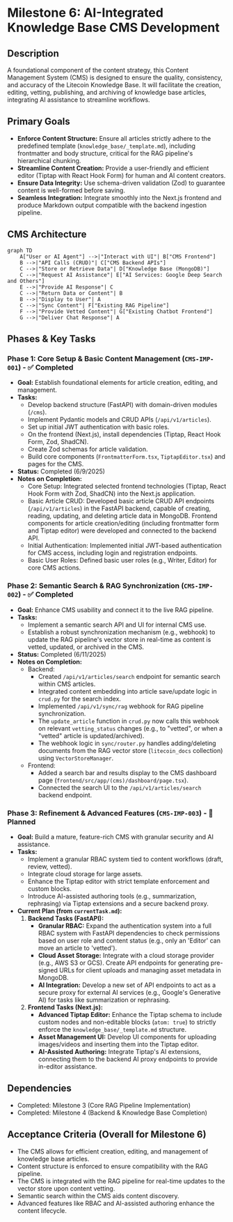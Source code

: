 # Milestone 6: AI-Integrated Knowledge Base CMS Development

## Description
A foundational component of the content strategy, this Content Management System (CMS) is designed to ensure the quality, consistency, and accuracy of the Litecoin Knowledge Base. It will facilitate the creation, editing, vetting, publishing, and archiving of knowledge base articles, integrating AI assistance to streamline workflows.

## Primary Goals
*   **Enforce Content Structure:** Ensure all articles strictly adhere to the predefined template (`knowledge_base/_template.md`), including frontmatter and body structure, critical for the RAG pipeline's hierarchical chunking.
*   **Streamline Content Creation:** Provide a user-friendly and efficient editor (Tiptap with React Hook Form) for human and AI content creators.
*   **Ensure Data Integrity:** Use schema-driven validation (Zod) to guarantee content is well-formed before saving.
*   **Seamless Integration:** Integrate smoothly into the Next.js frontend and produce Markdown output compatible with the backend ingestion pipeline.

## CMS Architecture
```mermaid
graph TD
    A["User or AI Agent"] -->|"Interact with UI"| B["CMS Frontend"]
    B -->|"API Calls (CRUD)"| C["CMS Backend APIs"]
    C -->|"Store or Retrieve Data"| D["Knowledge Base (MongoDB)"]
    C -->|"Request AI Assistance"| E["AI Services: Google Deep Search and Others"]
    E -->|"Provide AI Response"| C
    C -->|"Return Data or Content"| B
    B -->|"Display to User"| A
    C -->|"Sync Content"| F["Existing RAG Pipeline"]
    F -->|"Provide Vetted Content"| G["Existing Chatbot Frontend"]
    G -->|"Deliver Chat Response"| A
```

## Phases & Key Tasks

### Phase 1: Core Setup & Basic Content Management (`CMS-IMP-001`) - ✅ Completed
*   **Goal:** Establish foundational elements for article creation, editing, and management.
*   **Tasks:**
    *   Develop backend structure (FastAPI) with domain-driven modules (`/cms`).
    *   Implement Pydantic models and CRUD APIs (`/api/v1/articles`).
    *   Set up initial JWT authentication with basic roles.
    *   On the frontend (Next.js), install dependencies (Tiptap, React Hook Form, Zod, ShadCN).
    *   Create Zod schemas for article validation.
    *   Build core components (`FrontmatterForm.tsx`, `TiptapEditor.tsx`) and pages for the CMS.
*   **Status:** Completed (6/9/2025)
*   **Notes on Completion:**
    *   Core Setup: Integrated selected frontend technologies (Tiptap, React Hook Form with Zod, ShadCN) into the Next.js application.
    *   Basic Article CRUD: Developed basic article CRUD API endpoints (`/api/v1/articles`) in the FastAPI backend, capable of creating, reading, updating, and deleting article data in MongoDB. Frontend components for article creation/editing (including frontmatter form and Tiptap editor) were developed and connected to the backend API.
    *   Initial Authentication: Implemented initial JWT-based authentication for CMS access, including login and registration endpoints.
    *   Basic User Roles: Defined basic user roles (e.g., Writer, Editor) for core CMS actions.

### Phase 2: Semantic Search & RAG Synchronization (`CMS-IMP-002`) - ✅ Completed
*   **Goal:** Enhance CMS usability and connect it to the live RAG pipeline.
*   **Tasks:**
    *   Implement a semantic search API and UI for internal CMS use.
    *   Establish a robust synchronization mechanism (e.g., webhook) to update the RAG pipeline's vector store in real-time as content is vetted, updated, or archived in the CMS.
*   **Status:** Completed (6/11/2025)
*   **Notes on Completion:**
    *   Backend:
        *   Created `/api/v1/articles/search` endpoint for semantic search within CMS articles.
        *   Integrated content embedding into article save/update logic in `crud.py` for the search index.
        *   Implemented `/api/v1/sync/rag` webhook for RAG pipeline synchronization.
        *   The `update_article` function in `crud.py` now calls this webhook on relevant `vetting_status` changes (e.g., to "vetted", or when a "vetted" article is updated/archived).
        *   The webhook logic in `sync/router.py` handles adding/deleting documents from the RAG vector store (`litecoin_docs` collection) using `VectorStoreManager`.
    *   Frontend:
        *   Added a search bar and results display to the CMS dashboard page (`frontend/src/app/(cms)/dashboard/page.tsx`).
        *   Connected the search UI to the `/api/v1/articles/search` backend endpoint.

### Phase 3: Refinement & Advanced Features (`CMS-IMP-003`) - 📝 Planned
*   **Goal:** Build a mature, feature-rich CMS with granular security and AI assistance.
*   **Tasks:**
    *   Implement a granular RBAC system tied to content workflows (draft, review, vetted).
    *   Integrate cloud storage for large assets.
    *   Enhance the Tiptap editor with strict template enforcement and custom blocks.
    *   Introduce AI-assisted authoring tools (e.g., summarization, rephrasing) via Tiptap extensions and a secure backend proxy.
*   **Current Plan (from `currentTask.md`):**
    1.  **Backend Tasks (FastAPI):**
        *   **Granular RBAC:** Expand the authentication system into a full RBAC system with FastAPI dependencies to check permissions based on user role and content status (e.g., only an 'Editor' can move an article to 'vetted').
        *   **Cloud Asset Storage:** Integrate with a cloud storage provider (e.g., AWS S3 or GCS). Create API endpoints for generating pre-signed URLs for client uploads and managing asset metadata in MongoDB.
        *   **AI Integration:** Develop a new set of API endpoints to act as a secure proxy for external AI services (e.g., Google's Generative AI) for tasks like summarization or rephrasing.
    2.  **Frontend Tasks (Next.js):**
        *   **Advanced Tiptap Editor:** Enhance the Tiptap schema to include custom nodes and non-editable blocks (`atom: true`) to strictly enforce the `knowledge_base/_template.md` structure.
        *   **Asset Management UI:** Develop UI components for uploading images/videos and inserting them into the Tiptap editor.
        *   **AI-Assisted Authoring:** Integrate Tiptap's AI extensions, connecting them to the backend AI proxy endpoints to provide in-editor assistance.

## Dependencies
*   Completed: Milestone 3 (Core RAG Pipeline Implementation)
*   Completed: Milestone 4 (Backend & Knowledge Base Completion)

## Acceptance Criteria (Overall for Milestone 6)
*   The CMS allows for efficient creation, editing, and management of knowledge base articles.
*   Content structure is enforced to ensure compatibility with the RAG pipeline.
*   The CMS is integrated with the RAG pipeline for real-time updates to the vector store upon content vetting.
*   Semantic search within the CMS aids content discovery.
*   Advanced features like RBAC and AI-assisted authoring enhance the content lifecycle.
